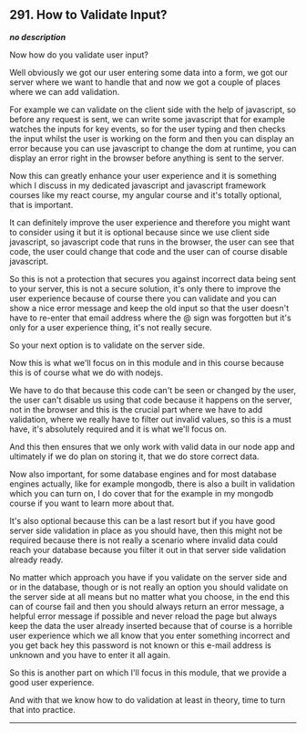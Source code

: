 ## 291. How to Validate Input?

<strong><em>no description</em></strong>

Now how do you validate user input? 

Well obviously we got our user entering some data into a form, we got our server
where we want to handle that and now we got a couple of places where we can add
validation. 

For example we can validate on the client side with the help of javascript, so
before any request is sent, we can write some javascript that for example
watches the inputs for key events, so for the user typing and then checks the
input whilst the user is working on the form and then you can display an error
because you can use javascript to change the dom at runtime, you can display an
error right in the browser before anything is sent to the server. 

Now this can greatly enhance your user experience and it is something which I
discuss in my dedicated javascript and javascript framework  courses like my
react course, my angular course and it's totally optional, that is important. 

It can definitely improve the user experience and therefore you might want to
consider using it but it is optional because since we use client side
javascript, so javascript code that runs in the browser, the user can see that
code, the user could change that code and the user can of course disable
javascript. 

So this is not a protection that secures you against incorrect data being sent
to your server, this is not a secure solution, it's only there to improve the
user experience because of course there you can validate and you can show a nice
error message and keep the old input so that the user doesn't have to re-enter
that email address where the @ sign was forgotten but it's only for a user
experience thing, it's not really secure. 

So your next option is to validate on the server side. 

Now this is what we'll focus on in this module and in this course because this
is of course what we do with nodejs. 

We have to do that because this code can't be seen or changed by the user, the
user can't disable us using that code because it happens on the server, not in
the browser and this is the crucial part where we have to add validation, where
we really have to filter out invalid values, so this is a must have, it's
absolutely required and it is what we'll focus on. 

And this then ensures that we only work with valid data in our node app and
ultimately if we do plan on storing it, that we do store correct data. 

Now also important, for some database engines and for most database engines
actually, like for example mongodb, there is also a built in validation which
you can turn on, I do cover that for the example in my mongodb course if you
want to learn more about that. 

It's also optional because this can be a last resort but if you have good server
side validation in place as you should have, then this might not be required
because there is not really a scenario where invalid data could reach your
database because you filter it out in that server side validation already ready.


No matter which approach you have if you validate on the server side and or in
the database, though or is not really an option you should validate on the
server side at all means but no matter what you choose, in the end this can of
course fail and then you should always return an error message, a helpful error
message if possible and never reload the page but always keep the data the user
already inserted because that of course is a horrible user experience which we
all know that you enter something incorrect and you get back hey this password
is not known or this e-mail address is unknown and you have to enter it all
again. 

So this is another part on which I'll focus in this module, that we provide a
good user experience. 

And with that we know how to do validation at least in theory, time to turn that
into practice. 

---